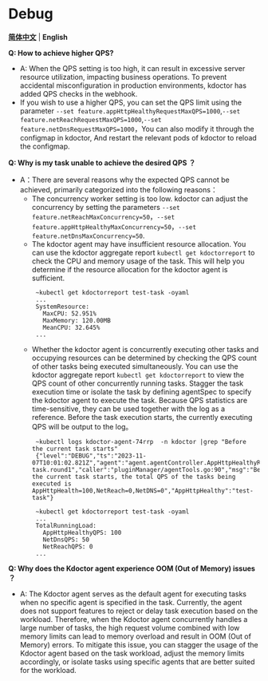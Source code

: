 # Debug

[**简体中文**](./debug-zh_CN.md) | **English**


**Q: How to achieve higher QPS?**
* A: When the QPS setting is too high, it can result in excessive server resource utilization, impacting business operations. 
  To prevent accidental misconfiguration in production environments, kdoctor has added QPS checks in the webhook. 
* If you wish to use a higher QPS, you can set the QPS limit using the parameter  `--set feature.appHttpHealthyRequestMaxQPS=1000`,`--set feature.netReachRequestMaxQPS=1000`,`--set feature.netDnsRequestMaxQPS=1000`，You can also modify it through the configmap in kdoctor,
  And restart the relevant pods of kdoctor to reload the configmap.

**Q: Why is my task unable to achieve the desired QPS ？**
* A：There are several reasons why the expected QPS cannot be achieved, primarily categorized into the following reasons：
    * The concurrency worker setting is too low. kdoctor can adjust the concurrency by setting the parameters `--set feature.netReachMaxConcurrency=50`，`--set feature.appHttpHealthyMaxConcurrency=50`，`--set feature.netDnsMaxConcurrency=50`.
    * The kdoctor agent may have insufficient resource allocation. You can use the kdoctor aggregate report `kubectl get kdoctorreport` to check the CPU and memory usage of the task. This will help you determine if the resource allocation for the kdoctor agent is sufficient.
       ```shell
        ~kubectl get kdoctorreport test-task -oyaml
        ...
        SystemResource:
          MaxCPU: 52.951%
          MaxMemory: 120.00MB
          MeanCPU: 32.645%
        ...
      ```
    * Whether the kdoctor agent is concurrently executing other tasks and occupying resources can be determined by checking the QPS count of other tasks being executed simultaneously. 
      You can use the kdoctor aggregate report `kubectl get kdoctorreport` to view the QPS count of other concurrently running tasks.
      Stagger the task execution time or isolate the task by defining agentSpec to specify the kdoctor agent to execute the task. Because QPS statistics are time-sensitive, they can be used together with the log as a reference. 
      Before the task execution starts, the currently executing QPS will be output to the log。
       ```shell
        ~kubectl logs kdoctor-agent-74rrp  -n kdoctor |grep "Before the current task starts"
        {"level":"DEBUG","ts":"2023-11-07T10:01:02.821Z","agent":"agent.agentController.AppHttpHealthyReconciler.AppHttpHealthy.test-task.round1","caller":"pluginManager/agentTools.go:90","msg":"Before the current task starts, the total QPS of the tasks being executed is AppHttpHealth=100,NetReach=0,NetDNS=0","AppHttpHealthy":"test-task"}
       ```
       ```shell
        ~kubectl get kdoctorreport test-task -oyaml
        ...
        TotalRunningLoad:
          AppHttpHealthyQPS: 100
          NetDnsQPS: 50
          NetReachQPS: 0
        ...
       ```
**Q: Why does the Kdoctor agent experience OOM (Out of Memory) issues ？**
* A: The Kdoctor agent serves as the default agent for executing tasks when no specific agent is specified in the task. Currently, the agent does not support features to reject or delay task execution based on the workload. 
     Therefore, when the Kdoctor agent concurrently handles a large number of tasks, the high request volume combined with low memory limits can lead to memory overload and result in OOM (Out of Memory) errors.
     To mitigate this issue, you can stagger the usage of the Kdoctor agent based on the task workload, adjust the memory limits accordingly, or isolate tasks using specific agents that are better suited for the workload.


